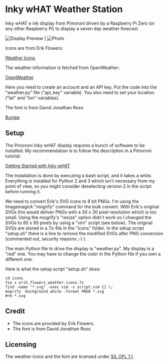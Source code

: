 # Inky wHAT Weather Station

Inky wHAT e ink display from Pimoroni driven by a Raspberry Pi Zero (or any other Raspberry Pi) to display a seven day weather forecast.

![Display Preview](http://i.imgur.com/Ed5dWCQ.png) | ![Photo](http://i.imgur.com/5yoBqr8.png)

Icons are from Erik Flowers:

[Weather Icons](https://github.com/erikflowers/weather-icons)

The weather information is fetched from OpenWeather:

[OpenWeather](https://openweathermap.org)

Here you need to create an account and an API key. Put the code into the "weather.py" file ("api_key" variable). You also need to set your location ("lat" and "lon" variables).

The font is from David Jonathan Ross:

[Bunjee](https://github.com/djrrb/bungee)

## Setup

The Pimoroni Inky wHAT display requires a bunch of software to be installed. My recommendation is to follow the description in a Pimoroni tutorial:

[Getting Started with Inky wHAT](https://learn.pimoroni.com/tutorial/sandyj/getting-started-with-inky-what)

The installation is done by executing a bash script, and it takes a while. Everything is installed for Python 2 and 3 which isn't necessary from my point of view, so you might consider deselecting version 2 in the script before running it.

We need to convert Erik's SVG icons to 8 bit PNGs. I'm using the Imagemagick "mogrify" command for the bulk convert. With Erik's original SVGs this would deliver PNGs with a 30 x 30 pixel resolution which is too small. Using the mogrify's "resize" option didn't work so I changed the SVGs to 95 x 95 pixels by using a "vim" script (see below). The original SVGs are stored in a 7z-file in the "icons" folder. In the setup script "setup.sh" there is a line to remove the modified SVGs after PNG conversion (commented out, security reasons ;-) ).

The main Python file to drive the display is "weather.py". My display is a "red" one. You may have to change the color in the Python file if you own a different one.

Here is what the setup script "setup.sh" does:

```
cd icons
7za x erik_flowers_weather-icons.7z
find -name "*.svg" -exec vim -s script.vim {} \;
mogrify -background white -format PNG8 *.svg
#rm *.svg
```

## Credit

* The icons are provided by Erik Flowers.
* The font is from David Jonathan Ross.

## Licensing

The weather icons and the font are licensed under [SIL OFL 1.1](http://scripts.sil.org/OFL).
